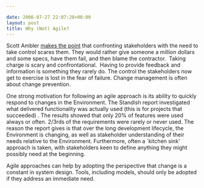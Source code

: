 ```yaml
---

date: 2006-07-27 22:07:28+00:00
layout: post
title: Why (Not) Agile?
---
```


Scott Ambler [makes the point](http://agiletoolkit.libsyn.com/index.php?post_id=16591) that confronting stakeholders with the need to take control scares them. They would rather give someone a million dollars and some specs, have them fail, and then blame the contractor.  Taking charge is scary and confrontational.  Having to provide feedback and information is something they rarely do. The control the stakeholders now get to exercise is lost in the fear of failure. Change management is often about change prevention.

One strong motivation for following an agile approach is its ability to quickly respond to changes in the Environment. The Standish report investigated what delivered functionality was actually used (this is for projects that succeeded) . The results showed that only 20\% of features were used always or often. 2/3rds of the requirements were rarely or never used. The reason the report gives is that over the long development lifecycle, the Environment is changing, as well as stakeholder understanding of their needs relative to the Environment. Furthermore, often a `kitchen sink' approach is taken, with stakeholders keen to define anything they might possibly need at the beginning.

Agile approaches can help by adopting the perspective that change is a constant in system design. Tools, including models, should only be adopted if they address an immediate need.
